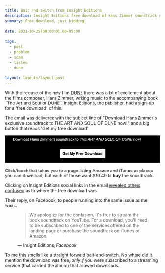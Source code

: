 ```yaml
---
title: Bait and switch from Insight Editions
description: Insight Editions free download of Hans Zimmer soundtrack not really free
summary: Free download, just kidding.

date: 2021-10-25T00:00:01.00-05:00

tags:
  - post
  - problem
  - scam
  - listen
  - dune

layout: layouts/layout-post
---
```

With the release of the new film [DUNE](http://www.dunemovie.com "official website") there was a lot of excitement about the films composer, Hans Zimmer, writing music to the accompanying book "The Art and Soul of DUNE". Insight Editions, the publisher, had a sign-up for a 'free download' of this.

The email was delivered with the subject line of "Download Hans Zimmer's exclusive soundtrack to THE ART AND SOUL OF DUNE now!" and a big button that reads 'Get my free download'

<img src="/img/ss-2021-10-25-email-button.jpeg" alt="screenshot of free download button in email">

Click/touch that takes you to a page listing Amazon and iTunes as places you can download, but each of those want $10.49 to <strong>buy</strong> the soundtrack.

Clicking on Insight Editions social links in the email [revealed others confused](https://twitter.com/XRayLexx/status/1452567455159791617 "post on Twitter") as to where the free download was.


Their reply, on Facebook, to people running into the same issue as me was...

<figure class="blockquote">
    <blockquote cite="https://www.facebook.com/InsightEditions/photos/a.180854993875/10159026563613876/?type=3&comment_id=10159028276688876&reply_comment_id=10159030273023876">
        <p>We apologize for the confusion. It's free to stream the book soundtrack on YouTube. For a download, you'll need to be subscribed to one of the services offered on the landing page or purchase the soundtrack on iTunes or Amazon.</p>
    </blockquote>
    <figcaption>— Insight Editions, <cite>Facebook</cite></figcaption>
</figure>

To me this smells like a straight forward bait-and-switch. No where did it mention the download was free, <em>only if</em> you were subscribed to a streaming service (that carried the album) that allowed downloads. 